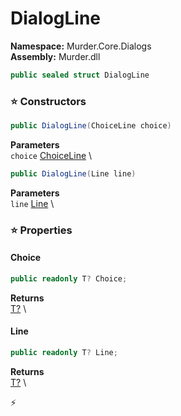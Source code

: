 # DialogLine

**Namespace:** Murder.Core.Dialogs \
**Assembly:** Murder.dll

```csharp
public sealed struct DialogLine
```

### ⭐ Constructors
```csharp
public DialogLine(ChoiceLine choice)
```

**Parameters** \
`choice` [ChoiceLine](../..//Murder/Core/Dialogs/ChoiceLine.html) \

```csharp
public DialogLine(Line line)
```

**Parameters** \
`line` [Line](../..//Murder/Core/Dialogs/Line.html) \

### ⭐ Properties
#### Choice
```csharp
public readonly T? Choice;
```

**Returns** \
[T?](https://learn.microsoft.com/en-us/dotnet/api/System.Nullable-1?view=net-7.0) \
#### Line
```csharp
public readonly T? Line;
```

**Returns** \
[T?](https://learn.microsoft.com/en-us/dotnet/api/System.Nullable-1?view=net-7.0) \


⚡